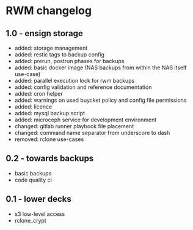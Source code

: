 # RWM changelog

## 1.0 - ensign storage

* added: storage management
* added: restic tags to backup config
* added: prerun, postrun phases for backups
* added: basic docker image (NAS backups from within the NAS itself use-case)
* added: parallel execution lock for rwm backups
* added: config validation and reference documentation
* added: cron helper
* added: warnings on used buycket policy and config file permissions
* added: licence
* added: mysql backup script
* added: microceph service for development environment
* changed: gitlab runner playbook file placement
* changed: command name separator from underscore to dash
* removed: rclone use-cases


## 0.2 - towards backups

* basic backups
* code quality ci


## 0.1 - lower decks

* s3 low-level access
* rclone_crypt
